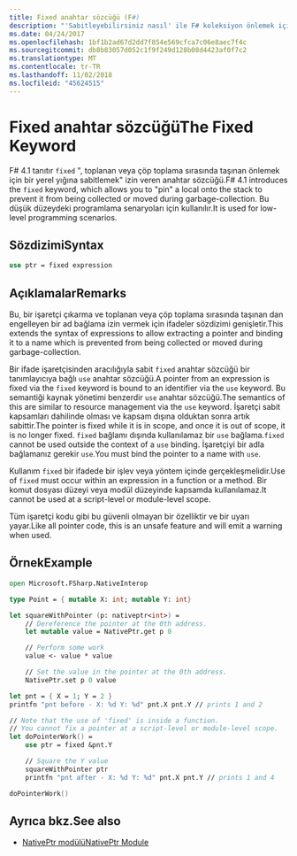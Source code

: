 ```yaml
---
title: Fixed anahtar sözcüğü (F#)
description: "'Sabitleyebilirsiniz nasıl' ile F# koleksiyon önlemek için bir yerel yığına 'anahtar sözcüğü sabit' öğrenin."
ms.date: 04/24/2017
ms.openlocfilehash: 1bf1b2ad67d2dd7f854e569cfca7c06e8aec7f4c
ms.sourcegitcommit: db8b83057d052c1f9f249d128b08d4423af0f7c2
ms.translationtype: MT
ms.contentlocale: tr-TR
ms.lasthandoff: 11/02/2018
ms.locfileid: "45624515"
---
```

# <a name="the-fixed-keyword"></a><span data-ttu-id="20324-103">Fixed anahtar sözcüğü</span><span class="sxs-lookup"><span data-stu-id="20324-103">The Fixed Keyword</span></span>

<span data-ttu-id="20324-104">F# 4.1 tanıtır `fixed` ", toplanan veya çöp toplama sırasında taşınan önlemek için bir yerel yığına sabitlemek" izin veren anahtar sözcüğü.</span><span class="sxs-lookup"><span data-stu-id="20324-104">F# 4.1 introduces the `fixed` keyword, which allows you to "pin" a local onto the stack to prevent it from being collected or moved during garbage-collection.</span></span>  <span data-ttu-id="20324-105">Bu düşük düzeydeki programlama senaryoları için kullanılır.</span><span class="sxs-lookup"><span data-stu-id="20324-105">It is used for low-level programming scenarios.</span></span>

## <a name="syntax"></a><span data-ttu-id="20324-106">Sözdizimi</span><span class="sxs-lookup"><span data-stu-id="20324-106">Syntax</span></span>

```fsharp
use ptr = fixed expression
```

## <a name="remarks"></a><span data-ttu-id="20324-107">Açıklamalar</span><span class="sxs-lookup"><span data-stu-id="20324-107">Remarks</span></span>

<span data-ttu-id="20324-108">Bu, bir işaretçi çıkarma ve toplanan veya çöp toplama sırasında taşınan dan engelleyen bir ad bağlama izin vermek için ifadeler sözdizimi genişletir.</span><span class="sxs-lookup"><span data-stu-id="20324-108">This extends the syntax of expressions to allow extracting a pointer and binding it to a name which is prevented from being collected or moved during garbage-collection.</span></span>  

<span data-ttu-id="20324-109">Bir ifade işaretçisinden aracılığıyla sabit `fixed` anahtar sözcüğü bir tanımlayıcıya bağlı `use` anahtar sözcüğü.</span><span class="sxs-lookup"><span data-stu-id="20324-109">A pointer from an expression is fixed via the `fixed` keyword is bound to an identifier via the `use` keyword.</span></span>  <span data-ttu-id="20324-110">Bu semantiği kaynak yönetimi benzerdir `use` anahtar sözcüğü.</span><span class="sxs-lookup"><span data-stu-id="20324-110">The semantics of this are similar to resource management via the `use` keyword.</span></span>  <span data-ttu-id="20324-111">İşaretçi sabit kapsamları dahilinde olması ve kapsam dışına olduktan sonra artık sabittir.</span><span class="sxs-lookup"><span data-stu-id="20324-111">The pointer is fixed while it is in scope, and once it is out of scope, it is no longer fixed.</span></span>  <span data-ttu-id="20324-112">`fixed` bağlamı dışında kullanılamaz bir `use` bağlama.</span><span class="sxs-lookup"><span data-stu-id="20324-112">`fixed` cannot be used outside the context of a `use` binding.</span></span>  <span data-ttu-id="20324-113">İşaretçiyi bir adla bağlamanız gerekir `use`.</span><span class="sxs-lookup"><span data-stu-id="20324-113">You must bind the pointer to a name with `use`.</span></span>

<span data-ttu-id="20324-114">Kullanım `fixed` bir ifadede bir işlev veya yöntem içinde gerçekleşmelidir.</span><span class="sxs-lookup"><span data-stu-id="20324-114">Use of `fixed` must occur within an expression in a function or a method.</span></span>  <span data-ttu-id="20324-115">Bir komut dosyası düzeyi veya modül düzeyinde kapsamda kullanılamaz.</span><span class="sxs-lookup"><span data-stu-id="20324-115">It cannot be used at a script-level or module-level scope.</span></span>

<span data-ttu-id="20324-116">Tüm işaretçi kodu gibi bu güvenli olmayan bir özelliktir ve bir uyarı yayar.</span><span class="sxs-lookup"><span data-stu-id="20324-116">Like all pointer code, this is an unsafe feature and will emit a warning when used.</span></span>

## <a name="example"></a><span data-ttu-id="20324-117">Örnek</span><span class="sxs-lookup"><span data-stu-id="20324-117">Example</span></span>

```fsharp
open Microsoft.FSharp.NativeInterop

type Point = { mutable X: int; mutable Y: int}

let squareWithPointer (p: nativeptr<int>) =
    // Dereference the pointer at the 0th address.
    let mutable value = NativePtr.get p 0

    // Perform some work
    value <- value * value

    // Set the value in the pointer at the 0th address.
    NativePtr.set p 0 value

let pnt = { X = 1; Y = 2 }
printfn "pnt before - X: %d Y: %d" pnt.X pnt.Y // prints 1 and 2

// Note that the use of 'fixed' is inside a function.
// You cannot fix a pointer at a script-level or module-level scope.
let doPointerWork() =
    use ptr = fixed &pnt.Y

    // Square the Y value
    squareWithPointer ptr
    printfn "pnt after - X: %d Y: %d" pnt.X pnt.Y // prints 1 and 4

doPointerWork()
```

## <a name="see-also"></a><span data-ttu-id="20324-118">Ayrıca bkz.</span><span class="sxs-lookup"><span data-stu-id="20324-118">See also</span></span>

- [<span data-ttu-id="20324-119">NativePtr modülü</span><span class="sxs-lookup"><span data-stu-id="20324-119">NativePtr Module</span></span>](https://msdn.microsoft.com/visualfsharpdocs/conceptual/nativeinterop.nativeptr-module-%5Bfsharp%5D)
